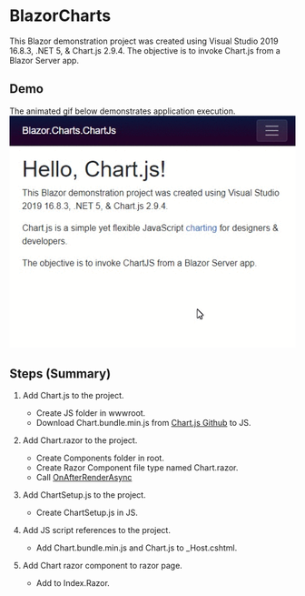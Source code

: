 # BlazorCharts
This Blazor demonstration project was created using Visual Studio 2019 16.8.3, .NET 5, & Chart.js 2.9.4.  The objective is to invoke Chart.js from a Blazor Server app.

## Demo
The animated gif below demonstrates application execution.
![Blazor Chart GIF](https://github.com/rdw100/BlazorCharts/blob/master/Blazor.Charts.ChartJs/wwwroot/img/L3F8L1RUbc.gif?raw=true)

## Steps (Summary)
1. Add Chart.js to the project.  
	* Create JS folder in wwwroot.	
	* Download Chart.bundle.min.js from [Chart.js Github](https://github.com/chartjs/Chart.js) to JS.

2. Add Chart.razor to the project.
	* Create Components folder in root.
	* Create Razor Component file type named Chart.razor.
	* Call [OnAfterRenderAsync](https://docs.microsoft.com/en-us/aspnet/core/blazor/components/lifecycle?view=aspnetcore-5.0#after-component-render)

3. Add ChartSetup.js to the project.
	* Create ChartSetup.js in JS.

4. Add JS script references to the project.
	* Add Chart.bundle.min.js and Chart.js to _Host.cshtml.

5. Add Chart razor component to razor page.
	* Add <Chart></Chart> to Index.Razor.
